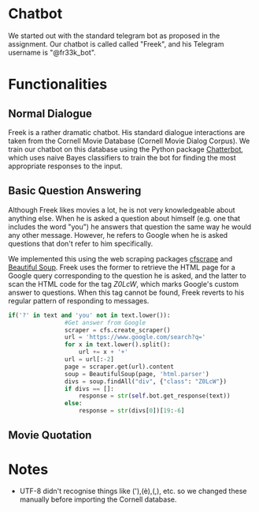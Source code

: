 # Chatbot

We started out with the standard telegram bot as proposed in the assignment. Our chatbot is called called "Freek", and his Telegram username is "@fr33k_bot".

# Functionalities

## Normal Dialogue
Freek is a rather dramatic chatbot. His standard dialogue interactions are taken from the Cornell Movie Database (Cornell Movie Dialog Corpus). We train our chatbot on this database using the Python package [Chatterbot](https://pypi.python.org/pypi/ChatterBot/0.4.3), which uses naive Bayes classifiers to train the bot for finding the most appropriate responses to the input. 

## Basic Question Answering
Although Freek likes movies a lot, he is not very knowledgeable about anything else. When he is asked a question about himself (e.g. one that includes the word "you") he answers that question the same way he would any other message. However, he refers to Google when he is asked questions that don't refer to him specifically. 

We implemented this using the web scraping packages [cfscrape](https://pypi.python.org/pypi/cfscrape/) and [Beautiful Soup](https://www.crummy.com/software/BeautifulSoup/bs4/doc/). Freek uses the former to retrieve the HTML page for a Google query corresponding to the question he is asked, and the latter to scan the HTML code for the tag _Z0LcW_, which marks Google's custom answer to questions. When this tag cannot be found, Freek reverts to his regular pattern of responding to messages. 
```python
if('?' in text and 'you' not in text.lower()):
                #Get answer from Google
                scraper = cfs.create_scraper()
                url = 'https://www.google.com/search?q='
                for x in text.lower().split():
                    url += x + '+'
                url = url[:-2]
                page = scraper.get(url).content
                soup = BeautifulSoup(page, 'html.parser')
                divs = soup.findAll("div", {"class": "Z0LcW"})
                if divs == []:
                    response = str(self.bot.get_response(text))
                else:
                    response = str(divs[0])[19:-6]
```

## Movie Quotation


# Notes
* UTF-8 didn't recognise things like ('),(è),(,), etc. so we changed these manually before importing the Cornell database.

